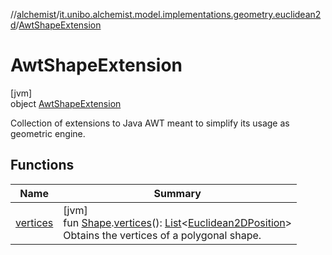 //[alchemist](../../../index.md)/[it.unibo.alchemist.model.implementations.geometry.euclidean2d](../index.md)/[AwtShapeExtension](index.md)

# AwtShapeExtension

[jvm]\
object [AwtShapeExtension](index.md)

Collection of extensions to Java AWT meant to simplify its usage as geometric engine.

## Functions

| Name | Summary |
|---|---|
| [vertices](vertices.md) | [jvm]<br>fun [Shape](https://docs.oracle.com/javase/8/docs/api/java/awt/Shape.html).[vertices](vertices.md)(): [List](https://kotlinlang.org/api/latest/jvm/stdlib/kotlin.collections/-list/index.html)<[Euclidean2DPosition](../../it.unibo.alchemist.model.implementations.positions/-euclidean2-d-position/index.md)><br>Obtains the vertices of a polygonal shape. |
